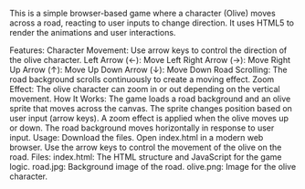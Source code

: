 This is a simple browser-based game where a character (Olive) moves across a road, reacting to user inputs to change direction. It uses HTML5 <canvas> to render the animations and user interactions.

Features:
Character Movement: Use arrow keys to control the direction of the olive character.
Left Arrow (←): Move Left
Right Arrow (→): Move Right
Up Arrow (↑): Move Up
Down Arrow (↓): Move Down
Road Scrolling: The road background scrolls continuously to create a moving effect.
Zoom Effect: The olive character can zoom in or out depending on the vertical movement.
How It Works:
The game loads a road background and an olive sprite that moves across the canvas.
The sprite changes position based on user input (arrow keys).
A zoom effect is applied when the olive moves up or down.
The road background moves horizontally in response to user input.
Usage:
Download the files.
Open index.html in a modern web browser.
Use the arrow keys to control the movement of the olive on the road.
Files:
index.html: The HTML structure and JavaScript for the game logic.
road.jpg: Background image of the road.
olive.png: Image for the olive character.
